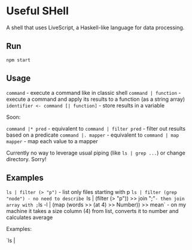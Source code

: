 # Useful SHell #

A shell that uses LiveScript, a Haskell-like language for data processing.

## Run ##

`npm start`

## Usage ##

`command` - execute a command like in classic shell
`command | function` - execute a command and apply its results to a function (as a string array)
`identifier <- command [| function]` - store results in a variable

Soon:

`command |* pred` - equivalent to `command | filter pred` - filter out results based on a predicate
`command |. mapper` - equivalent to `command | map mapper` - map each value to a mapper

Currently no way to leverage usual piping (like `ls | grep ...`) or change directory. Sorry!

## Examples ##
`ls | filter (> "p")` - list only files starting with p
`ls | filter (grep "node") - no need to describe
`ls | (filter (> "p")) >> join ";"` - then join array with ;
`ls -l | (map (words >> (at 4) >> Number)) >> mean` - on my machine it takes a size column (4) from list, converts it to number and calculates average


Examples:

`ls | 

